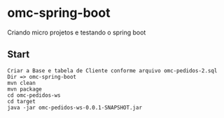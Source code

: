 # omc-spring-boot
Criando micro projetos e testando o spring boot


Start
------------
	Criar a Base e tabela de Cliente conforme arquivo omc-pedidos-2.sql
	Dir => omc-spring-boot
	mvn clean
	mvn package
	cd omc-pedidos-ws
	cd target
	java -jar omc-pedidos-ws-0.0.1-SNAPSHOT.jar


